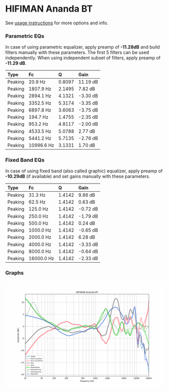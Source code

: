 # HIFIMAN Ananda BT
See [usage instructions](https://github.com/jaakkopasanen/AutoEq#usage) for more options and info.

### Parametric EQs
In case of using parametric equalizer, apply preamp of **-11.28dB** and build filters manually
with these parameters. The first 5 filters can be used independently.
When using independent subset of filters, apply preamp of **-11.29 dB**.

| Type    | Fc         |      Q | Gain     |
|:--------|:-----------|:-------|:---------|
| Peaking | 20.9 Hz    | 0.8097 | 11.19 dB |
| Peaking | 1807.9 Hz  | 2.1495 | 7.82 dB  |
| Peaking | 2894.1 Hz  | 4.1321 | -3.30 dB |
| Peaking | 3352.5 Hz  | 5.3174 | -3.35 dB |
| Peaking | 6897.8 Hz  | 3.6063 | -3.75 dB |
| Peaking | 194.7 Hz   | 1.4755 | -2.35 dB |
| Peaking | 953.2 Hz   | 4.8117 | -2.00 dB |
| Peaking | 4533.5 Hz  | 5.0788 | 2.77 dB  |
| Peaking | 5441.2 Hz  | 5.7135 | -2.76 dB |
| Peaking | 10996.6 Hz | 3.1331 | 1.70 dB  |

### Fixed Band EQs
In case of using fixed band (also called graphic) equalizer, apply preamp of **-10.29dB**
(if available) and set gains manually with these parameters.

| Type    | Fc         |      Q | Gain     |
|:--------|:-----------|:-------|:---------|
| Peaking | 31.3 Hz    | 1.4142 | 9.86 dB  |
| Peaking | 62.5 Hz    | 1.4142 | 0.63 dB  |
| Peaking | 125.0 Hz   | 1.4142 | -0.72 dB |
| Peaking | 250.0 Hz   | 1.4142 | -1.79 dB |
| Peaking | 500.0 Hz   | 1.4142 | 0.24 dB  |
| Peaking | 1000.0 Hz  | 1.4142 | -0.65 dB |
| Peaking | 2000.0 Hz  | 1.4142 | 6.28 dB  |
| Peaking | 4000.0 Hz  | 1.4142 | -3.33 dB |
| Peaking | 8000.0 Hz  | 1.4142 | -0.64 dB |
| Peaking | 16000.0 Hz | 1.4142 | -2.33 dB |

### Graphs
![](./HIFIMAN%20Ananda%20BT.png)